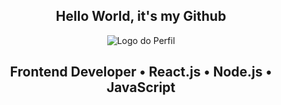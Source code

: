 <h2 align="center">Hello World, it's my Github</h2>
<p align="center">
  <img src="https://i.pinimg.com/originals/55/e8/af/55e8af23ff4e1055efd3605624dceb66.gif" alt="Logo do Perfil" />
</p>


<h2 align="center">Frontend Developer • React.js • Node.js • JavaScript</h2>
